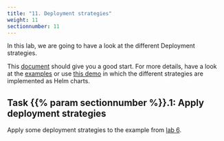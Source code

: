 ```yaml
---
title: "11. Deployment strategies"
weight: 11
sectionnumber: 11
---
```


In this lab, we are going to have a look at the different Deployment strategies.

This [document](https://www.cncf.io/wp-content/uploads/2018/03/CNCF-Presentation-Template-K8s-Deployment.pdf) should give you a good start. For more details, have a look at the [examples](https://github.com/ContainerSolutions/k8s-deployment-strategies) or use [this demo](https://github.com/acend/deployment-strategies-demo) in which the different strategies are implemented as Helm charts.


## Task {{% param sectionnumber %}}.1: Apply deployment strategies

Apply some deployment strategies to the example from [lab 6](../06.0).
